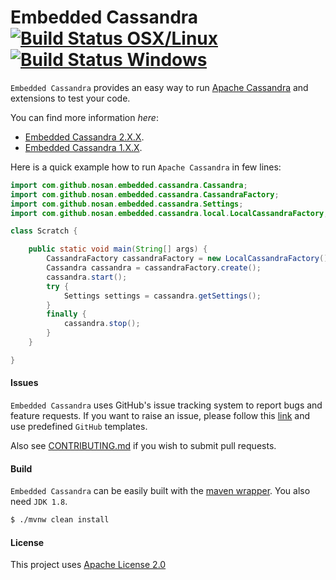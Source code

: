 # Embedded Cassandra [![Build Status OSX/Linux](https://img.shields.io/travis/nosan/embedded-cassandra/master.svg?logo=travis&logoColor=white&style=flat)](https://travis-ci.org/nosan/embedded-cassandra) [![Build Status Windows](https://img.shields.io/appveyor/ci/nosan/embedded-cassandra/master.svg?logo=appveyor&logoColor=white&style=flat)](https://ci.appveyor.com/project/nosan/embedded-cassandra)
`Embedded Cassandra` provides an easy way to run [Apache Cassandra](https://cassandra.apache.org/) and extensions to test your code.

You can find more information _here_:
 - [Embedded Cassandra 2.X.X](https://github.com/nosan/embedded-cassandra/wiki).
 - [Embedded Cassandra 1.X.X](https://github.com/nosan/embedded-cassandra/wiki/1.X.X).

Here is a quick example how to run `Apache Cassandra` in few lines:

```java
import com.github.nosan.embedded.cassandra.Cassandra;
import com.github.nosan.embedded.cassandra.CassandraFactory;
import com.github.nosan.embedded.cassandra.Settings;
import com.github.nosan.embedded.cassandra.local.LocalCassandraFactory;

class Scratch {

	public static void main(String[] args) {
		CassandraFactory cassandraFactory = new LocalCassandraFactory();
		Cassandra cassandra = cassandraFactory.create();
		cassandra.start();
		try {
			Settings settings = cassandra.getSettings();
		}
		finally {
			cassandra.stop();
		}
	}

}
```


#### Issues

`Embedded Cassandra` uses GitHub's issue tracking system to report bugs and feature
requests. If you want to raise an issue, please follow this [link](https://github.com/nosan/embedded-cassandra/issues)
and use predefined `GitHub` templates.

Also see [CONTRIBUTING.md](CONTRIBUTING.md) if you wish to submit pull requests.

#### Build

`Embedded Cassandra` can be easily built with the [maven wrapper](https://github.com/takari/maven-wrapper). You also need `JDK 1.8`.

```bash
$ ./mvnw clean install
```

#### License

This project uses [Apache License 2.0](https://www.apache.org/licenses/LICENSE-2.0)

